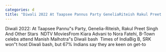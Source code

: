 ```yaml
---
categories: d
title: "Diwali 2022 At Taapsee Pannus Party GeneliaRiteish Rakul Preet Singh And Other Stars  NDTV Movies"
---
```

Diwali 2022: At Taapsee Pannu"s Party, Genelia-Riteish, Rakul Preet Singh And Other Stars&nbsp;&nbsp;NDTV MoviesFrom Kiara Advani to Nora Fatehi, B-Town celebs attend Manish Malhotra"s Diwali bash&nbsp;&nbsp;Times of IndiaBig B, SRK won"t host Diwali bash, but 67% Indians say they are keen on get-to